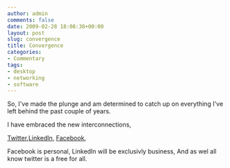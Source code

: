 ```yaml
---
author: admin
comments: false
date: 2009-02-28 18:08:38+00:00
layout: post
slug: convergence
title: Convergence
categories:
- Commentary
tags:
- desktop
- networking
- software
---
```


So, I've made the plunge and am determined to catch up on everything I've left behind the past couple of years.

I have embraced the new interconnections,

[Twitter](http://www.twitter.com/bolster),[LinkedIn,](http://www.linkedin.com/in/andrewbolster) [Facebook](http://www.facebook.com/profile.php?id=339300358),

Facebook is personal, LinkedIn will be exclusivly business, And as wel all know twitter is a free for all.
